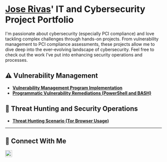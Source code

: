 # <a href="https://www.linkedin.com/in/jrivas-cyber/">Jose Rivas</a>' IT and Cybersecurity Project Portfolio

I'm passionate about cybersecurity (especially PCI compliance) and love tackling complex challenges through hands-on projects. From vulnerability management to PCI compliance assessments, these projects allow me to dive deep into the ever-evolving landscape of cybersecurity. Feel free to check out the work I’ve put into enhancing security operations and processes.


## ⚠️ Vulnerability Management

- **[Vulnerability Management Program Implementation](https://github.com/jrivas-cyber/vulnerability-management-program)**
- **[Programmatic Vulnerability Remediations (PowerShell and BASH)](https://github.com/joshcybertest/programmatic-vulnerability-remediations)**

## 🚨 Threat Hunting and Security Operations

- **[Threat Hunting Scenario (Tor Browser Usage)](https://github.com/joshmadakor0/threat-hunting-scenario-tor)**

<hr/>

## 🤳 Connect With Me

[<img align="left" alt="___________ | LinkedIn" width="22px" src="https://cdn.jsdelivr.net/npm/simple-icons@v3/icons/linkedin.svg" />][linkedin]

[linkedin]: https://linkedin.com/in/jrivas-cyber/

<!--
<img width="35" alt="image" src="https://github.com/user-attachments/assets/2f41c7cd-5ea8-4475-b451-a37161b6c3fb"> 
<img width="35" alt="image" src="https://github.com/user-attachments/assets/77649969-9910-4994-8b96-74a116cfb2a8">
-->
